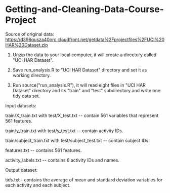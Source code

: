 Getting-and-Cleaning-Data-Course-Project
========================================
Source of original data: https://d396qusza40orc.cloudfront.net/getdata%2Fprojectfiles%2FUCI%20HAR%20Dataset.zip 

1. Unzip the data to your local computer, it will create a directory called "UCI HAR Dataset".

2. Save run_analysis.R to "UCI HAR Dataset" directory and set it as working directory.

3. Run source("run_analysis.R"), it will read eight files in "UCI HAR Dataset" directory and its "train" and "test" subdirectory and write one tidy data set.

Input datasets:

train/X_train.txt with test/X_test.txt -- contain 561 variables that represent 561 features.

train/y_train.txt with test/y_test.txt -- contain activity IDs.

train/subject_train.txt with test/subject_test.txt -- contain subject IDs.

features.txt -- contains 561 features.

activity_labels.txt -- contains 6 activity IDs and names.

Output dataset: 

tids.txt - contains the average of mean and standard deviation variables for each activity and each subject. 





